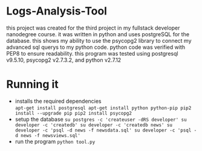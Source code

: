 # Logs-Analysis-Tool
this project was created for the third project in my fullstack developer nanodegree course. 
it was written in python and uses postgreSQL for the database. 
this shows my ability to use the psycopg2 library to connect my advanced sql querys to my python code. 
python code was verified with PEP8 to ensure readability. 
this program was tested using postgresql v9.5.10, psycopg2 v2.7.3.2, and python v2.7.12

# Running it
- installs the required dependencies  
`apt-get install postgresql
apt-get install python python-pip
pip2 install --upgrade pip
pip2 install psycopg2`
- setup the database
`su postgres -c 'createuser -dRS developer'
su developer -c 'createdb'
su developer -c 'createdb news'
su developer -c 'psql -d news -f newsdata.sql'
su developer -c 'psql -d news -f newsviews.sql'`
- run the program
`python tool.py`
